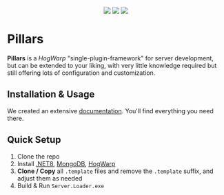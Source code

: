 <p align="center">
    <a href="https://hogwarp.com/" alt="HogWarp">
        <img src="https://img.shields.io/badge/HogWarp-v0.8.0_beta_2-informational?style=for-the-badge" /></a>
    <a href="https://discord.gg/X2D7Tk75pZ" alt="License_MIT">
        <img src="https://img.shields.io/badge/Discord-%20?style=for-the-badge&logo=discord&logoColor=ffffff&labelColor=5865F2&color=555555" /></a>
    <a href="#" alt="License_MIT">
        <img src="https://img.shields.io/badge/license-MIT-green?style=for-the-badge"/></a>
</p>

# Pillars

**Pillars** is a _HogWarp_ "single-plugin-framework" for server development, but can be extended to your liking, with very little knowledge required but still offering lots of configuration and customization.

## Installation & Usage

We created an extensive [documentation](https://pillars-framework.github.io/docs/). You'll find everything you need there.

## Quick Setup

1. Clone the repo
2. Install [.NET8](https://dotnet.microsoft.com/en-us/download/dotnet/8.0), [MongoDB](https://www.mongodb.com/try/download/community), [HogWarp](https://hogwarp.com/)
3. **Clone / Copy** all `.template` files and remove the `.template` suffix, and adjust them as needed
4. Build & Run `Server.Loader.exe`
